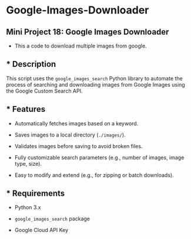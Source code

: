 # **Google-Images-Downloader**
## Mini Project 18: Google Images Downloader
* This a code to download multiple images from google.
## * Description
This script uses the `google_images_search` Python library to automate the process of searching and downloading images from Google Images using the Google Custom Search API.

## * Features
- Automatically fetches images based on a keyword.

- Saves images to a local directory (`./images/`).

- Validates images before saving to avoid broken files.

- Fully customizable search parameters (e.g., number of images, image type, size).

- Easy to modify and extend (e.g., for zipping or batch downloads).

## * Requirements
- Python 3.x

- `google_images_search` package

- Google Cloud API Key
